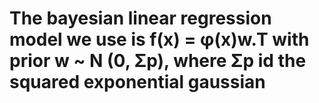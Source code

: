 # The bayesian linear regression model we use is f(x) = φ(x)w.T with prior w ~ N (0, Σp), where Σp id the squared exponential gaussian
